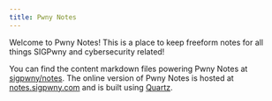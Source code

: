 ```yaml
---
title: Pwny Notes
---
```

Welcome to Pwny Notes! This is a place to keep freeform notes for all things SIGPwny and cybersecurity related!

You can find the content markdown files powering Pwny Notes at [sigpwny/notes](https://github.com/sigpwny/notes). The online version of Pwny Notes is hosted at [notes.sigpwny.com](https://notes.sigpwny.com) and is built using [Quartz](https://github.com/sigpwny/notes.sigpwny.com).